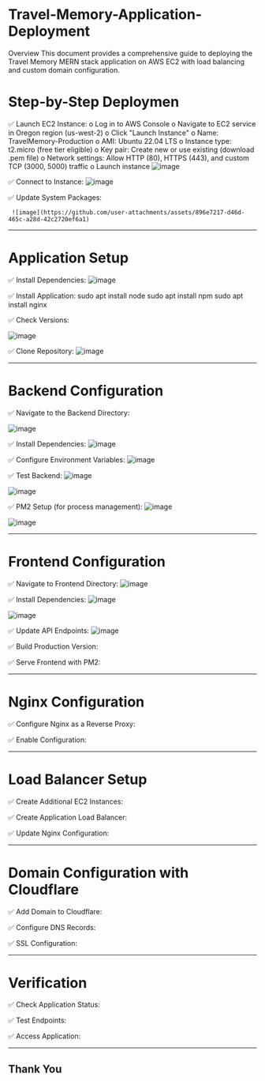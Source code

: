 # Travel-Memory-Application-Deployment

Overview
This document provides a comprehensive guide to deploying the Travel Memory MERN stack application on AWS EC2 with load balancing and custom domain configuration.

# Step-by-Step Deploymen

✅ 	Launch EC2 Instance:
o	Log in to AWS Console
o	Navigate to EC2 service in Oregon region (us-west-2)
o	Click "Launch Instance"
o	Name: TravelMemory-Production
o	AMI: Ubuntu 22.04 LTS
o	Instance type: t2.micro (free tier eligible)
o	Key pair: Create new or use existing (download .pem file)
o	Network settings: Allow HTTP (80), HTTPS (443), and custom TCP (3000, 5000) traffic
o	Launch instance
![image](https://github.com/user-attachments/assets/3d815128-4c30-4d0b-9228-91aadbd67f50)


✅ 	Connect to Instance:
![image](https://github.com/user-attachments/assets/559d9591-1ceb-4671-baff-2ee3b83ad88d)

✅ 	Update System Packages:
   
     ![image](https://github.com/user-attachments/assets/896e7217-d46d-465c-a28d-42c2720ef6a1)

*********************************************************************************************************************************************************************
# Application Setup

✅  Install Dependencies:
 ![image](https://github.com/user-attachments/assets/f22fab3b-049f-4a6a-99a5-f17025e315a5)

✅  Install Application:
sudo apt install node
sudo apt install npm
sudo apt install nginx

✅ Check Versions:

 ![image](https://github.com/user-attachments/assets/4bcf024e-7673-4b2f-b2d0-5803ccb2352d)

✅  Clone Repository:
![image](https://github.com/user-attachments/assets/d715b5bb-9e23-43f5-bbeb-fbcd7342bd39)


*********************************************************************************************************************************************************************

# Backend Configuration

✅  Navigate to the Backend Directory:

 ![image](https://github.com/user-attachments/assets/b91e4594-43bc-41b2-9d8e-0844e30d4cfb)

✅  Install Dependencies:
 ![image](https://github.com/user-attachments/assets/bd5c2fb6-8c7a-4f95-9811-18344c3f3b36)

✅  Configure Environment Variables:
  ![image](https://github.com/user-attachments/assets/2f391f5e-ca45-4f61-8fe1-fa6e21ca6502)

✅  Test Backend:
 ![image](https://github.com/user-attachments/assets/1b3b8fea-67ca-4ff6-a7df-1b69dfcc7102)

 ![image](https://github.com/user-attachments/assets/7da1c3fa-0b64-4cdd-a985-5f6e35202fd9)

✅  PM2 Setup (for process management):
 ![image](https://github.com/user-attachments/assets/67e0d754-5706-486c-a40e-85d2b50d7e67)

 ![image](https://github.com/user-attachments/assets/c1218c31-1c24-4d25-866a-93c721cc14bd)

*********************************************************************************************************************************************************************
# Frontend Configuration

✅ Navigate to Frontend Directory:
 ![image](https://github.com/user-attachments/assets/b03f2f46-de43-4497-90da-73afc45e1dce)


✅ Install Dependencies:
 ![image](https://github.com/user-attachments/assets/0aed1c93-eba0-4ea2-b6af-fd2e620e5488)

 ![image](https://github.com/user-attachments/assets/acea448c-84aa-4e5b-aac7-d184bf5ff7f4)


✅ Update API Endpoints:
 ![image](https://github.com/user-attachments/assets/f19fa8c7-15e7-4628-bf38-1b74da9eb62a)


✅ Build Production Version:
 


✅ Serve Frontend with PM2:



*********************************************************************************************************************************************************************
# Nginx Configuration

✅ Configure Nginx as a Reverse Proxy:



✅ Enable Configuration:


*********************************************************************************************************************************************************************
# Load Balancer Setup

✅ Create Additional EC2 Instances:


✅ Create Application Load Balancer:



✅ Update Nginx Configuration:



*********************************************************************************************************************************************************************

# Domain Configuration with Cloudflare

✅ Add Domain to Cloudflare: 


✅ Configure DNS Records:


✅ SSL Configuration:


*********************************************************************************************************************************************************************
# Verification

✅ Check Application Status:


✅ Test Endpoints:


✅ Access Application:


*********************************************************************************************************************************************************************

## Thank You ##


